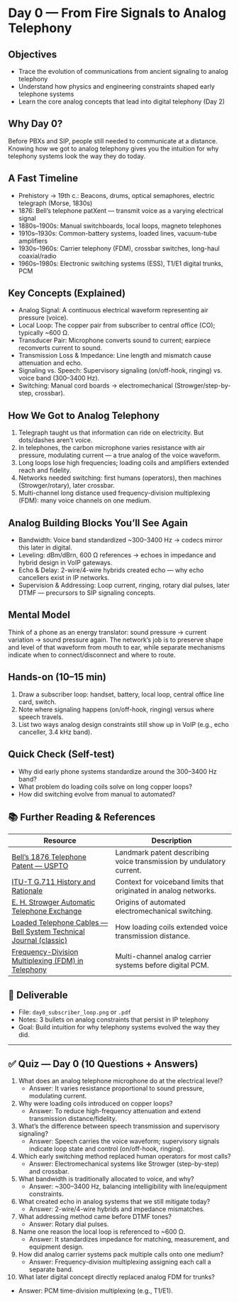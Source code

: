 # Day 0 — From Fire Signals to Analog Telephony

## Objectives
- Trace the evolution of communications from ancient signaling to analog telephony
- Understand how physics and engineering constraints shaped early telephone systems
- Learn the core analog concepts that lead into digital telephony (Day 2)

## Why Day 0?
Before PBXs and SIP, people still needed to communicate at a distance. Knowing how we got to analog telephony gives you the intuition for why telephony systems look the way they do today.

## A Fast Timeline
- Prehistory → 19th c.: Beacons, drums, optical semaphores, electric telegraph (Morse, 1830s)
- 1876: Bell’s telephone patXent — transmit voice as a varying electrical signal
- 1880s–1900s: Manual switchboards, local loops, magneto telephones
- 1910s–1930s: Common-battery systems, loaded lines, vacuum-tube amplifiers
- 1930s–1960s: Carrier telephony (FDM), crossbar switches, long-haul coaxial/radio
- 1960s–1980s: Electronic switching systems (ESS), T1/E1 digital trunks, PCM

## Key Concepts (Explained)
- Analog Signal: A continuous electrical waveform representing air pressure (voice).
- Local Loop: The copper pair from subscriber to central office (CO); typically ~600 Ω.
- Transducer Pair: Microphone converts sound to current; earpiece reconverts current to sound.
- Transmission Loss & Impedance: Line length and mismatch cause attenuation and echo.
- Signaling vs. Speech: Supervisory signaling (on/off-hook, ringing) vs. voice band (300–3400 Hz).
- Switching: Manual cord boards → electromechanical (Strowger/step-by-step, crossbar).

## How We Got to Analog Telephony
1) Telegraph taught us that information can ride on electricity. But dots/dashes aren’t voice.
2) In telephones, the carbon microphone varies resistance with air pressure, modulating current — a true analog of the voice waveform.
3) Long loops lose high frequencies; loading coils and amplifiers extended reach and fidelity.
4) Networks needed switching: first humans (operators), then machines (Strowger/rotary), later crossbar.
5) Multi-channel long distance used frequency-division multiplexing (FDM): many voice channels on one medium.

## Analog Building Blocks You’ll See Again
- Bandwidth: Voice band standardized ~300–3400 Hz → codecs mirror this later in digital.
- Leveling: dBm/dBrn, 600 Ω references → echoes in impedance and hybrid design in VoIP gateways.
- Echo & Delay: 2-wire/4-wire hybrids created echo — why echo cancellers exist in IP networks.
- Supervision & Addressing: Loop current, ringing, rotary dial pulses, later DTMF — precursors to SIP signaling concepts.

## Mental Model
Think of a phone as an energy translator: sound pressure → current variation → sound pressure again. The network’s job is to preserve shape and level of that waveform from mouth to ear, while separate mechanisms indicate when to connect/disconnect and where to route.

## Hands-on (10–15 min)
1) Draw a subscriber loop: handset, battery, local loop, central office line card, switch.
2) Note where signaling happens (on/off-hook, ringing) versus where speech travels.
3) List two ways analog design constraints still show up in VoIP (e.g., echo canceller, 3.4 kHz band).

## Quick Check (Self-test)
- Why did early phone systems standardize around the 300–3400 Hz band?
- What problem do loading coils solve on long copper loops?
- How did switching evolve from manual to automated?

## 📚 Further Reading & References
| Resource | Description |
|---|---|
| [Bell’s 1876 Telephone Patent — USPTO](https://patents.google.com/patent/US174465A) | Landmark patent describing voice transmission by undulatory current. |
| [ITU-T G.711 History and Rationale](https://www.itu.int/rec/T-REC-G.711) | Context for voiceband limits that originated in analog networks. |
| [E. H. Strowger Automatic Telephone Exchange](https://www.britannica.com/technology/automatic-telephone-exchange) | Origins of automated electromechanical switching. |
| [Loaded Telephone Cables — Bell System Technical Journal (classic)](https://www.vacuumtubeera.com/Bell-System-Technical-Journal.html) | How loading coils extended voice transmission distance. |
| [Frequency-Division Multiplexing (FDM) in Telephony](https://www.britannica.com/technology/frequency-division-multiplexing) | Multi-channel analog carrier systems before digital PCM. |

## 🧾 Deliverable
- File: `day0_subscriber_loop.png` or `.pdf`
- Notes: 3 bullets on analog constraints that persist in IP telephony
- Goal: Build intuition for why telephony systems evolved the way they did.

---

## ✅ Quiz — Day 0 (10 Questions + Answers)
1) What does an analog telephone microphone do at the electrical level?
   - Answer: It varies resistance proportional to sound pressure, modulating current.
2) Why were loading coils introduced on copper loops?
   - Answer: To reduce high-frequency attenuation and extend transmission distance/fidelity.
3) What’s the difference between speech transmission and supervisory signaling?
   - Answer: Speech carries the voice waveform; supervisory signals indicate loop state and control (on/off-hook, ringing).
4) Which early switching method replaced human operators for most calls?
   - Answer: Electromechanical systems like Strowger (step-by-step) and crossbar.
5) What bandwidth is traditionally allocated to voice, and why?
   - Answer: ~300–3400 Hz, balancing intelligibility with line/equipment constraints.
6) What created echo in analog systems that we still mitigate today?
   - Answer: 2-wire/4-wire hybrids and impedance mismatches.
7) What addressing method came before DTMF tones?
   - Answer: Rotary dial pulses.
8) Name one reason the local loop is referenced to ~600 Ω.
   - Answer: It standardizes impedance for matching, measurement, and equipment design.
9) How did analog carrier systems pack multiple calls onto one medium?
   - Answer: Frequency-division multiplexing assigning each call a separate band.
10) What later digital concept directly replaced analog FDM for trunks?
   - Answer: PCM time-division multiplexing (e.g., T1/E1).


